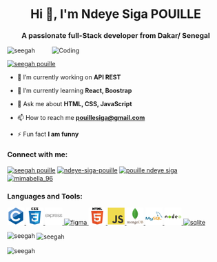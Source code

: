 <h1 align="center">Hi 👋, I'm Ndeye Siga POUILLE</h1>
<h3 align="center">A passionate full-Stack developer from Dakar/ Senegal</h3>
<img align="right" alt="Coding" width="400" src="https://c.tenor.com/S59bPkT0pqcAAAAC/programming.gif">

<p align="left"> <img src="https://komarev.com/ghpvc/?username=seegah&label=Profile%20views&color=0e75b6&style=flat" alt="seegah" /> </p>

<p align="left"> <a href="https://twitter.com/seegah pouille" target="blank"><img src="https://img.shields.io/twitter/follow/seegah pouille?logo=twitter&style=for-the-badge" alt="seegah pouille" /></a> </p>

- 🔭 I’m currently working on **API REST**

- 🌱 I’m currently learning **React, Boostrap**

- 💬 Ask me about **HTML, CSS, JavaScript**

- 📫 How to reach me **pouillesiga@gmail.com**

- ⚡ Fun fact **I am funny**

<h3 align="left">Connect with me:</h3>
<p align="left">
<a href="https://twitter.com/seegah pouille" target="blank"><img align="center" src="https://raw.githubusercontent.com/rahuldkjain/github-profile-readme-generator/master/src/images/icons/Social/twitter.svg" alt="seegah pouille" height="30" width="40" /></a>
<a href="https://linkedin.com/in/ndeye-siga-pouille" target="blank"><img align="center" src="https://raw.githubusercontent.com/rahuldkjain/github-profile-readme-generator/master/src/images/icons/Social/linked-in-alt.svg" alt="ndeye-siga-pouille" height="30" width="40" /></a>
<a href="https://fb.com/pouille ndeye siga" target="blank"><img align="center" src="https://raw.githubusercontent.com/rahuldkjain/github-profile-readme-generator/master/src/images/icons/Social/facebook.svg" alt="pouille ndeye siga" height="30" width="40" /></a>
<a href="https://instagram.com/mimabella_96" target="blank"><img align="center" src="https://raw.githubusercontent.com/rahuldkjain/github-profile-readme-generator/master/src/images/icons/Social/instagram.svg" alt="mimabella_96" height="30" width="40" /></a>
</p>

<h3 align="left">Languages and Tools:</h3>
<p align="left"> <a href="https://www.cprogramming.com/" target="_blank" rel="noreferrer"> <img src="https://raw.githubusercontent.com/devicons/devicon/master/icons/c/c-original.svg" alt="c" width="40" height="40"/> </a> <a href="https://www.w3schools.com/css/" target="_blank" rel="noreferrer"> <img src="https://raw.githubusercontent.com/devicons/devicon/master/icons/css3/css3-original-wordmark.svg" alt="css3" width="40" height="40"/> </a> <a href="https://expressjs.com" target="_blank" rel="noreferrer"> <img src="https://raw.githubusercontent.com/devicons/devicon/master/icons/express/express-original-wordmark.svg" alt="express" width="40" height="40"/> </a> <a href="https://www.figma.com/" target="_blank" rel="noreferrer"> <img src="https://www.vectorlogo.zone/logos/figma/figma-icon.svg" alt="figma" width="40" height="40"/> </a> <a href="https://www.w3.org/html/" target="_blank" rel="noreferrer"> <img src="https://raw.githubusercontent.com/devicons/devicon/master/icons/html5/html5-original-wordmark.svg" alt="html5" width="40" height="40"/> </a> <a href="https://developer.mozilla.org/en-US/docs/Web/JavaScript" target="_blank" rel="noreferrer"> <img src="https://raw.githubusercontent.com/devicons/devicon/master/icons/javascript/javascript-original.svg" alt="javascript" width="40" height="40"/> </a> <a href="https://www.mongodb.com/" target="_blank" rel="noreferrer"> <img src="https://raw.githubusercontent.com/devicons/devicon/master/icons/mongodb/mongodb-original-wordmark.svg" alt="mongodb" width="40" height="40"/> </a> <a href="https://www.mysql.com/" target="_blank" rel="noreferrer"> <img src="https://raw.githubusercontent.com/devicons/devicon/master/icons/mysql/mysql-original-wordmark.svg" alt="mysql" width="40" height="40"/> </a> <a href="https://nodejs.org" target="_blank" rel="noreferrer"> <img src="https://raw.githubusercontent.com/devicons/devicon/master/icons/nodejs/nodejs-original-wordmark.svg" alt="nodejs" width="40" height="40"/> </a> <a href="https://www.sqlite.org/" target="_blank" rel="noreferrer"> <img src="https://www.vectorlogo.zone/logos/sqlite/sqlite-icon.svg" alt="sqlite" width="40" height="40"/> </a> </p>

<p><img align="left" src="https://github-readme-stats.vercel.app/api/top-langs?username=seegah&show_icons=true&locale=en&layout=compact" alt="seegah" /></p>

<p>&nbsp;<img align="center" src="https://github-readme-stats.vercel.app/api?username=seegah&show_icons=true&locale=en" alt="seegah" /></p>

<p><img align="center" src="https://github-readme-streak-stats.herokuapp.com/?user=seegah&" alt="seegah" /></p>

